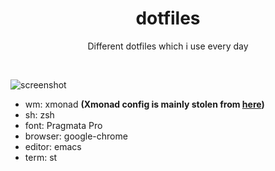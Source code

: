 <h1 align="center">dotfiles</h1>
<p align="center">Different dotfiles which i use every day</p><br>

![screenshot](https://user-images.githubusercontent.com/49302467/76893514-26e24400-6895-11ea-80e4-97fb12a5a7ea.png)

- wm: xmonad  **(Xmonad config is mainly stolen from [here](https://git.systemd.club/xmonad-config/))**
- sh: zsh
- font: Pragmata Pro
- browser: google-chrome
- editor: emacs
- term: st
